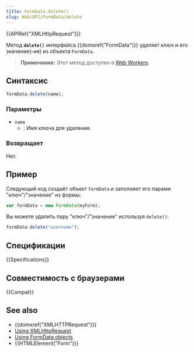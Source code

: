 ```yaml
---
title: FormData.delete()
slug: Web/API/FormData/delete
---
```


{{APIRef("XMLHttpRequest")}}

Метод **`delete()`** интерфейса {{domxref("FormData")}} удаляет ключ и его значение(-ия) из объекта `FormData`.

> **Примечание:** Этот метод доступен в [Web Workers](/ru/docs/Web/API/Web_Workers_API).

## Синтаксис

```js
formData.delete(name);
```

### Параметры

- `name`
  - : Имя ключа для удаления.

### Возвращает

Нет.

## Пример

Следующий код создаёт объект `FormData` и заполняет его парами "ключ"/"значение" из формы:

```js
var formData = new FormData(myForm);
```

Вы можете удалить пару "ключ"/"значение" используя `delete()`:

```js
formData.delete("username");
```

## Спецификации

{{Specifications}}

## Совместимость с браузерами

{{Compat}}

## See also

- {{domxref("XMLHTTPRequest")}}
- [Using XMLHttpRequest](/ru/docs/DOM/XMLHttpRequest/Using_XMLHttpRequest)
- [Using FormData objects](/ru/docs/DOM/XMLHttpRequest/FormData/Using_FormData_Objects)
- {{HTMLElement("Form")}}
